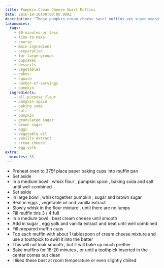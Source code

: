```yaml
---
title: Pumpkin Cream Cheese Swirl Muffins
date: 2016-10-16T00:00:00.000Z
description: "These pumpkin cream cheese swirl muffins are super moist spiced pumpkin muffin and top it with swirls of sweet cream cheese that melt into the top as it bakes.  \r\nyou can also swap the pumpkin puree for mashed sweet potatoes for a different spin."
taxonomies:
  tags:
    - 60-minutes-or-less
    - time-to-make
    - course
    - main-ingredient
    - preparation
    - for-large-groups
    - cupcakes
    - desserts
    - vegetables
    - cakes
    - squash
    - number-of-servings
    - pumpkin
  ingredients:
    - all-purpose flour
    - pumpkin spice
    - baking soda
    - salt
    - pumpkin
    - granulated sugar
    - brown sugar
    - eggs
    - vegetable oil
    - vanilla extract
    - cream cheese
    - egg yolk
extra:
  minutes: 33
---
```

 - Preheat oven to 375f place paper baking cups into muffin pan
 - Set aside
 - In a medium bowl , whisk flour , pumpkin spice , baking soda and salt until well combined
 - Set aside
 - In large bowl , whisk together pumpkin , sugar and brown sugar
 - Beat in eggs , vegetable oil and vanilla extract
 - Slowly whisk in the flour mixture , until there are no lumps
 - Fill muffin tins 3 / 4 full
 - In a medium bowl , beat cream cheese until smooth
 - Add in sugar , egg yolk and vanilla extract and beat until well combined
 - Fill prepared muffin cups
 - Top each muffin with about 1 tablespoon of cream cheese mixture and use a toothpick to swirl it into the batter
 - This will not look smooth , but it will bake up much prettier
 - Bake muffins for 18-20 minutes , or until a toothpick inserted in the center comes out clean
 - I liked these best at room temperature or even slightly chilled
